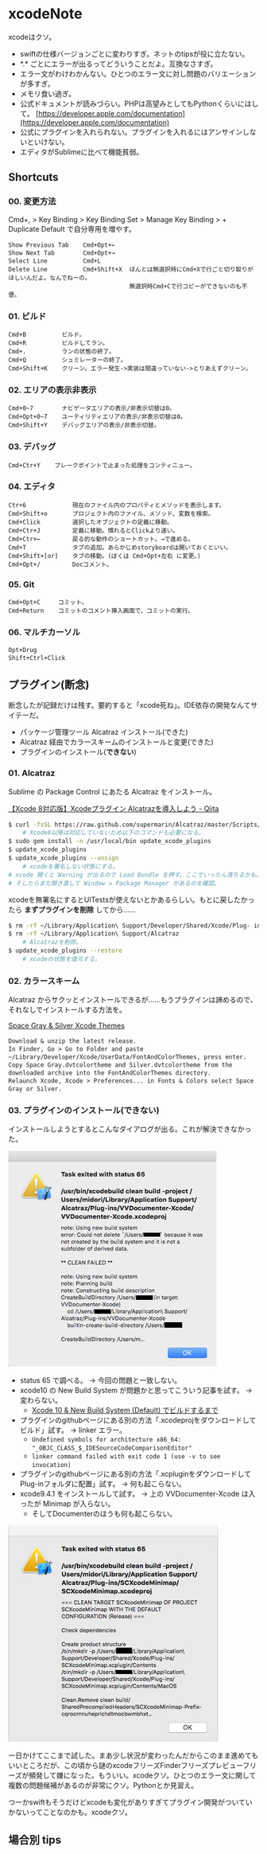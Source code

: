 
xcodeNote
===

xcodeはクソ。

- swiftの仕様バージョンごとに変わりすぎ。ネットのtipsが役に立たない。
- \*.\* ごとにエラーが出るってどういうことだよ。互換なさすぎ。 
- エラー文がわけわかんない。ひとつのエラー文に対し問題のバリエーションが多すぎ。
- メモリ食い過ぎ。
- 公式ドキュメントが読みづらい。PHPは高望みとしてもPythonくらいにはして。
    [https://developer.apple.com/documentation](https://developer.apple.com/documentation)
- 公式にプラグインを入れられない。プラグインを入れるにはアンサインしないといけない。
- エディタがSublimeに比べて機能貧弱。


## Shortcuts

### 00. 変更方法

Cmd+, > Key Binding > Key Binding Set > Manage Key Binding > + Duplicate Default で自分専用を増やす。

    Show Previous Tab    Cmd+Opt+←
    Show Next Tab        Cmd+Opt+→
    Select Line          Cmd+L
    Delete Line          Cmd+Shift+X  ほんとは無選択時にCmd+Xで行ごと切り取りがほしいんだよ。なんでねーの。
                                      無選択時Cmd+Cで行コピーができないのも不便。

### 01. ビルド

    Cmd+B          ビルド。
    Cmd+R          ビルドしてラン。
    Cmd+.          ランの状態の終了。
    Cmd+Q          シュミレーターの終了。
    Cmd+Shift+K    クリーン。エラー発生->実装は間違っていない->とりあえずクリーン。

### 02. エリアの表示非表示

    Cmd+0~7        ナビゲータエリアの表示/非表示切替は0。
    Cmd+Opt+0~7    ユーティリティエリアの表示/非表示切替は0。
    Cmd+Shift+Y    デバッグエリアの表示/非表示切替。

### 03. デバッグ

    Cmd+Ctr+Y    ブレークポイントで止まった処理をコンティニュー。

### 04. エディタ

    Ctr+6             現在のファイル内のプロパティとメソッドを表示します。
    Cmd+Shift+o       プロジェクト内のファイル、メソッド、変数を検索。
    Cmd+Click         選択したオブジェクトの定義に移動。
    Cmd+Ctr+J         定義に移動。慣れるとClickより速い。
    Cmd+Ctr+←         戻る的な動作のショートカット。→で進める。
    Cmd+T             タブの追加。あらかじめstoryboardは開いておくといい。
    Cmd+Shift+[or]    タブの移動。(ぼくは Cmd+Opt+左右 に変更。)
    Cmd+Opt+/         Docコメント。

### 05. Git

    Cmd+Opt+C     コミット。
    Cmd+Return    コミットのコメント挿入画面で、コミットの実行。

### 06. マルチカーソル

    Opt+Drug
    Shift+Ctrl+Click

## プラグイン(断念)

断念したが記録だけは残す。要約すると「xcode死ね」。IDE依存の開発なんてサイテーだ。

- パッケージ管理ツール Alcatraz インストール(できた)
- Alcatraz 経由でカラースキームのインストールと変更(できた)
- プラグインのインストール(__できない__)

### 01. Alcatraz

Sublime の Package Control にあたる Alcatraz をインストール。

[【Xcode 8対応版】Xcodeプラグイン Alcatrazを導入しよう - Qiita](https://qiita.com/ryoegu/items/e181a7942e4135958a99)

```bash
$ curl -fsSL https://raw.github.com/supermarin/Alcatraz/master/Scripts/install.sh | sh
    # Xcode8以降は対応していないため以下のコマンドも必要になる。
$ sudo gem install -n /usr/local/bin update_xcode_plugins
$ update_xcode_plugins
$ update_xcode_plugins --unsign
    # xcodeを署名しない状態にする。
# xcode 開くと Warning が出るので Load Bundle を押す。ここでいったん落ちるかも。
# そしたらまた開き直して Window > Package Manager があるのを確認。
```

xcodeを無署名にするとUITestsが使えないとかあるらしい。もとに戻したかったら __まずプラグインを削除__ してから……

```bash
$ rm -rf ~/Library/Application\ Support/Developer/Shared/Xcode/Plug- ins/Alcatraz.xcplugin
$ rm -rf ~/Library/Application\ Support/Alcatraz
    # Alcatrazを削除。
$ update_xcode_plugins --restore
    # xcodeの状態を復元する。
```

### 02. カラースキーム

Alcatraz からサクッとインストールできるが……もうプラグインは諦めるので、それなしでインストールする方法を。

[Space Gray & Silver Xcode Themes](https://github.com/zdne/spacegray-xcode)

    Download & unzip the latest release.
    In Finder, Go > Go to Folder and paste ~/Library/Developer/Xcode/UserData/FontAndColorThemes, press enter.
    Copy Space Gray.dvtcolortheme and Silver.dvtcolortheme from the downloaded archive into the FontAndColorThemes directory.
    Relaunch Xcode, Xcode > Preferences... in Fonts & Colors select Space Gray or Silver.

### 03. プラグインのインストール(できない)

インストールしようとするとこんなダイアログが出る。これが解決できなかった。

![1](media/xcodeNote1.jpg)

- status 65 で調べる。 -> 今回の問題と一致しない。
- xcode10 の New Build System が問題かと思ってこういう記事を試す。 -> 変わらない。
    - [Xcode 10 & New Build System (Default) でビルドするまで](https://qiita.com/basi/items/36bd615f78cc966d73f2)
- プラグインのgithubページにある別の方法「.xcodeprojをダウンロードしてビルド」試す。 -> linker エラー。
    - `Undefined symbols for architecture x86_64: "_OBJC_CLASS_$_IDESourceCodeComparisonEditor"`
    - `linker command failed with exit code 1 (use -v to see invocation)`
- プラグインのgithubページにある別の方法「.xcpluginをダウンロードしてPlug-inフォルダに配置」試す。 -> 何も起こらない。
- xcode9.4.1 をインストールして試す。 -> 上の VVDocumenter-Xcode は入ったが Minimap が入らない。
    - そしてDocumenterのほうも何も起こらない。

![1](media/xcodeNote2.jpg)

一日かけてここまで試した。まあ少し状況が変わったんだからこのまま進めてもいいところだが、この頃から謎のxcodeフリーズFinderフリーズプレビューフリーズが頻発して嫌になった。もういい。xcodeクソ。ひとつのエラー文に関して複数の問題候補があるのが非常にクソ。Pythonとか見習え。

つーかswiftもそうだけどxcodeも変化がありすぎてプラグイン開発がついていかないってことなのかも。xcodeクソ。


## 場合別 tips



